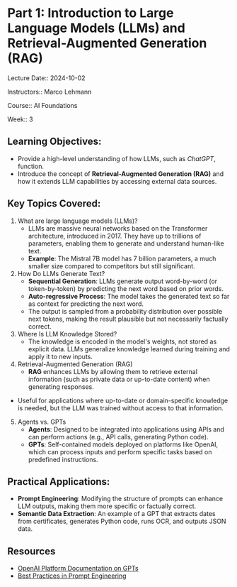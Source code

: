 # Part 1: Introduction to Large Language Models (LLMs) and Retrieval-Augmented Generation (RAG)

Lecture Date:: 2024-10-02

Instructors:: Marco Lehmann

Course:: AI Foundations

Week:: 3

## Learning Objectives:

- Provide a high-level understanding of how LLMs, such as _ChatGPT_, function.
- Introduce the concept of **Retrieval-Augmented Generation (RAG)** and how it extends LLM capabilities by accessing external data sources.

## Key Topics Covered:

1. What are large language models (LLMs)?
   - LLMs are massive neural networks based on the Transformer architecture, introduced in 2017. They have up to trillions of parameters, enabling them to generate and understand human-like text.
   - **Example**: The Mistral 7B model has 7 billion parameters, a much smaller size compared to competitors but still significant.
2. How Do LLMs Generate Text?
   - **Sequential Generation**: LLMs generate output word-by-word (or token-by-token) by predicting the next word based on prior words.
   - **Auto-regressive Process**: The model takes the generated text so far as context for predicting the next word.
   - The output is sampled from a probability distribution over possible next tokens, making the result plausible but not necessarily factually correct.
3. Where Is LLM Knowledge Stored?
   - The knowledge is encoded in the model's weights, not stored as explicit data. LLMs generalize knowledge learned during training and apply it to new inputs.
4. Retrieval-Augmented Generation (RAG)
   - **RAG** enhances LLMs by allowing them to retrieve external information (such as private data or up-to-date content) when generating responses.

- Useful for applications where up-to-date or domain-specific knowledge is needed, but the LLM was trained without access to that information.

5. Agents vs. GPTs
   - **Agents**: Designed to be integrated into applications using APIs and can perform actions (e.g., API calls, generating Python code).
   - **GPTs**: Self-contained models deployed on platforms like OpenAI, which can process inputs and perform specific tasks based on predefined instructions.

## Practical Applications:

- **Prompt Engineering**: Modifying the structure of prompts can enhance LLM outputs, making them more specific or factually correct.
- **Semantic Data Extraction**: An example of a GPT that extracts dates from certificates, generates Python code, runs OCR, and outputs JSON data.

## Resources

- [OpenAI Platform Documentation on GPTs](https://platform.openai.com/docs/assistants/overview)
- [Best Practices in Prompt Engineering](https://platform.openai.com/docs/guides/prompt-engineering/six-strategies-for-getting-better-results)

